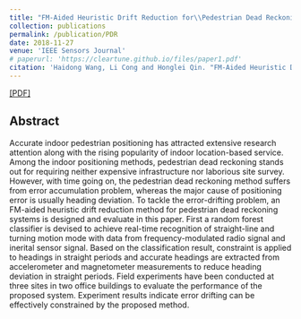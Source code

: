 ```yaml
---
title: "FM-Aided Heuristic Drift Reduction for\\Pedestrian Dead Reckoning Systems"
collection: publications
permalink: /publication/PDR
date: 2018-11-27
venue: 'IEEE Sensors Journal'
# paperurl: 'https://cleartune.github.io/files/paper1.pdf'
citation: 'Haidong Wang, Li Cong and Honglei Qin. "FM-Aided Heuristic Drift Reduction for Pedestrain Dead Reckoning Systems," <i>IEEE Sensors Journal</i>, 2018.'
---
```


[[PDF]](https://cleartune.github.io/files/Paper_PDR.pdf)

## Abstract
Accurate indoor pedestrian positioning has attracted extensive research attention along with the rising popularity of indoor location-based service. Among the indoor positioning methods, pedestrian dead reckoning stands out for requiring neither expensive infrastructure nor laborious site survey. However, with time going on, the pedestrian dead reckoning method suffers from error accumulation problem, whereas the major cause of positioning error is usually heading deviation. To tackle the error-drifting problem, an FM-aided heuristic drift reduction method for pedestrian dead reckoning systems is designed and evaluate in this paper. First a random forest classifier is devised to achieve real-time recognition of straight-line and turning motion mode with data from frequency-modulated radio signal and inerital sensor signal. Based on the classification result, constraint is applied to headings in straight periods and accurate headings are extracted from accelerometer and magnetometer measurements to reduce heading deviation in straight periods. Field experiments have been conducted at three sites in two office buildings to evaluate the performance of the proposed system. Experiment results indicate error drifting can be effectively constrained by the proposed method. 
